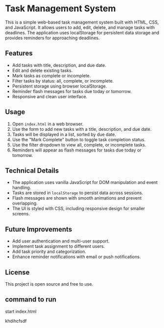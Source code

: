 # Task Management System

This is a simple web-based task management system built with HTML, CSS, and JavaScript. It allows users to add, edit, delete, and manage tasks with deadlines. The application uses localStorage for persistent data storage and provides reminders for approaching deadlines.

## Features

- Add tasks with title, description, and due date.
- Edit and delete existing tasks.
- Mark tasks as complete or incomplete.
- Filter tasks by status: all, complete, or incomplete.
- Persistent storage using browser localStorage.
- Reminder flash messages for tasks due today or tomorrow.
- Responsive and clean user interface.

## Usage

1. Open `index.html` in a web browser.
2. Use the form to add new tasks with a title, description, and due date.
3. Tasks will be displayed in a list, sorted by due date.
4. Use the "Mark Complete" button to toggle task completion status.
5. Use the filter dropdown to view all, complete, or incomplete tasks.
6. Reminders will appear as flash messages for tasks due today or tomorrow.

## Technical Details

- The application uses vanilla JavaScript for DOM manipulation and event handling.
- Tasks are stored in `localStorage` to persist data across sessions.
- Flash messages are shown with smooth animations and prevent overlapping.
- The UI is styled with CSS, including responsive design for smaller screens.

## Future Improvements

- Add user authentication and multi-user support.
- Implement task assignment to different users.
- Add task priority and categorization.
- Enhance reminder notifications with email or push notifications.

## License

This project is open source and free to use.


## command to run

start index.html

khdihcfsdf

